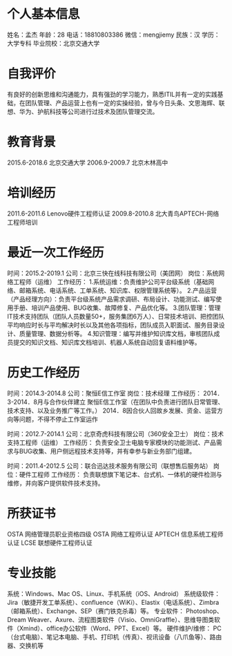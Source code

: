 # 个人基本信息
姓名：孟杰
年龄：28
电话：18810803386
微信：mengjiemy
民族：汉
学历：大学专科
毕业院校：北京交通大学

# 自我评价
有良好的创新思维和沟通能力，具有强劲的学习能力，熟悉ITIL并有一定的实践基础，在团队管理、产品运营上也有一定的实操经验，曾与今日头条、文思海辉、联想、华为、护航科技等公司进行过技术及团队管理交流。

# 教育背景
2015.6-2018.6 北京交通大学
2006.9-2009.7 北京木林高中

# 培训经历
2011.6-2011.6 Lenovo硬件工程师认证
2009.8-2010.8 北大青鸟APTECH-网络工程师培训

# 最近一次工作经历
时间：2015.2-2019.1
公司：北京三快在线科技有限公司（美团网）
岗位：系统网络工程师（运维）
工作经历：
1.系统运维：负责维护公司平台级系统（基础网络、邮箱系统、电话系统、工单系统、知识库、权限管理系统等）。
2.产品运营（产品经理方向）：负责平台级系统产品需求调研、布局设计、功能测试、编写使用手册、培训产品使用、BUG收集、故障修复、产品优化等。
3.团队管理：管理IT技术支持团队（团队人员数量50+，服务集团6万人）、日常技术培训、把控团队平均响应时长与平均解决时长以及其他各项指标，团队成员入职面试、服务目录设计、质量管理、数据分析等。
4.知识管理：编写并维护知识库文档，审核团队成员提交的知识文档、知识库文档培训、机器人系统自动回复语料维护等。

# 历史工作经历
时间：2014.3-2014.8
公司：聚恒E信工作室
岗位：技术经理
工作经历：
2014．3-2014．8月与合作伙伴建立 聚恒E信工作室（在团队中负责进行团队日常管理、技术支持、以及业务推广等工作。）
2014．8因合伙人回故乡发展、资金、运营方向等问题，不得不停止工作室运作

时间：2012.7-2014.1
公司：北京奇虎科技有限公司（360安全卫士）
岗位：技术支持工程师（运维）
工作经历：
负责安全卫士电脑专家模块的功能测试、产品需求与BUG收集、用户侧远程技术支持等，并有幸参与新业务部门组建。

时间：2011.4-2012.5
公司：联合迅达技术服务有限公司（联想售后服务站）
岗位：硬件工程师
工作经历：
负责联想旗下笔记本、台式机、一体机的硬件检测与维修，并向客户提供软件技术支持。

# 所获证书
OSTA 网络管理员职业资格四级
OSTA 网络工程师认证
APTECH 信息系统工程师认证
LCSE 联想硬件工程师认证

# 专业技能
系统：Windows、Mac OS、Linux、手机系统（iOS、Android）
系统级软件：
Jira（敏捷开发工单系统）、confluence（WiKi）、Elastix（电话系统）、Zimbra（邮箱系统）、Exchange、SEP（赛门铁克杀毒）等。
专业软件：
Photoshop、Dream Weaver、Axure、流程图类软件（Visio、OmniGraffle）、思维导图类软件（Xmind）、office办公软件（Word、PPT、Excel）等。
硬件维护/维修：
 PC（台式电脑）、笔记本电脑、手机、打印机（传真）、视讯设备（八爪鱼等）、路由器、交换机等
